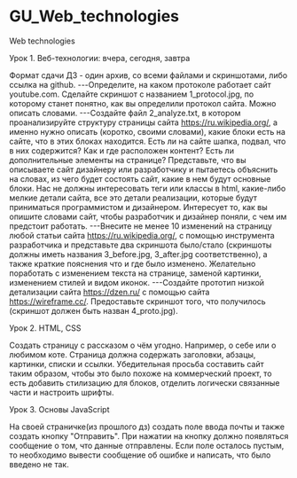# GU_Web_technologies
Web technologies


Урок 1. Веб-технологии: вчера, сегодня, завтра

Формат сдачи ДЗ - один архив, со всеми файлами и скриншотами, либо ссылка на github.
---Определите, на каком протоколе работает сайт youtube.com.
Сделайте скриншот с названием 1_protocol.jpg, по которому станет понятно, как вы определили протокол сайта. Можно описать словами.
---Создайте файл 2_analyze.txt, в котором проанализируйте структуру страницы сайта https://ru.wikipedia.org/, а именно нужно описать (коротко, своими словами), какие блоки есть на сайте, что в этих блоках находится. Есть ли на сайте шапка, подвал, что в них содержится? Как и где расположен контент? Есть ли дополнительные элементы на странице?
Представьте, что вы описываете сайт дизайнеру или разработчику и пытаетесь объяснить на словах, из чего будет состоять сайт, какие в нем будут основные блоки. Нас не должны интересовать теги или классы в html, какие-либо мелкие детали сайта, все это детали реализации, которые будут приниматься программистом и дизайнером. Интересует то, как вы опишите словами сайт, чтобы разработчик и дизайнер поняли, с чем им предстоит работать.
---Внесите не менее 10 изменений на страницу любой статьи сайта https://ru.wikipedia.org/, с помощью инструмента разработчика и представьте два скриншота было/стало (скриншоты должны иметь названия 3_before.jpg, 3_after.jpg соответственно), а также краткие пояснения что и где было изменено. Желательно поработать с изменением текста на странице, заменой картинки, изменением стилей и видом иконок.
---Создайте прототип низкой детализации сайта https://dzen.ru/ с помощью сайта https://wireframe.cc/. Предоставьте скриншот того, что получилось (скриншот должен быть назван 4_proto.jpg).


Урок 2. HTML, CSS

Создать страницу с рассказом о чём угодно. Например, о себе или о любимом коте.
Страница должна содержать заголовки, абзацы, картинки, списки и ссылки.
Убедительная просьба составить сайт таким образом, чтобы это было похоже на коммерческий проект, то есть добавить стилизацию для блоков, отделить логически связанные части и настроить шрифты. 


Урок 3. Основы JavaScript

На своей страничке(из прошлого дз) создать поле ввода почты и также создать кнопку "Отправить". При нажатии на кнопку должно появляться сообщение о том, что данные отправлены. Если поле осталось пустым, то необходимо вывести сообщение об ошибке и написать, что было введено не так.
